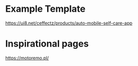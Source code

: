 # Example Template
https://ui8.net/ceffectz/products/auto-mobile-self-care-app

# Inspirational pages
https://motoremo.pl/
